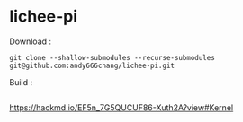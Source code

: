 # lichee-pi

Download :
```
git clone --shallow-submodules --recurse-submodules git@github.com:andy666chang/lichee-pi.git
```

Build :
```
```

https://hackmd.io/EF5n_7G5QUCUF86-Xuth2A?view#Kernel
